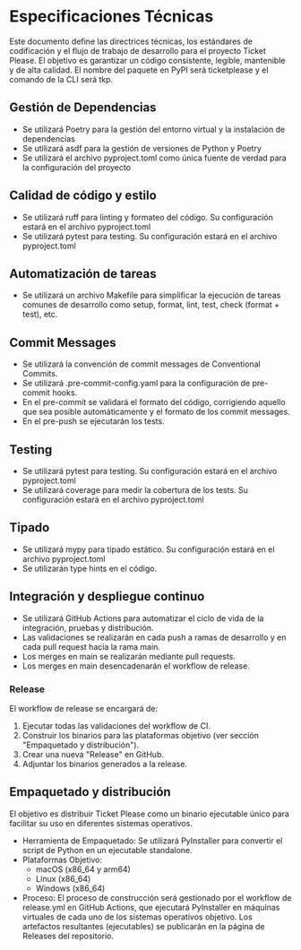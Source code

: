 # Especificaciones Técnicas

Este documento define las directrices técnicas, los estándares de codificación y el flujo de trabajo de desarrollo para el proyecto Ticket Please. El objetivo es garantizar un código consistente, legible, mantenible y de alta calidad. El nombre del paquete en PyPI será ticketplease y el comando de la CLI será tkp.

## Gestión de Dependencias

- Se utilizará Poetry para la gestión del entorno virtual y la instalación de dependencias
- Se utilizará asdf para la gestión de versiones de Python y Poetry
- Se utilizará el archivo pyproject.toml como única fuente de verdad para la configuración del proyecto

## Calidad de código y estilo

- Se utilizará ruff para linting y formateo del código. Su configuración estará en el archivo pyproject.toml
- Se utilizará pytest para testing. Su configuración estará en el archivo pyproject.toml

## Automatización de tareas

- Se utilizará un archivo Makefile para simplificar la ejecución de tareas comunes de desarrollo como setup, format, lint, test, check (format + test), etc.

## Commit Messages

- Se utilizará la convención de commit messages de Conventional Commits.
- Se utilizará .pre-commit-config.yaml para la configuración de pre-commit hooks.
- En el pre-commit se validará el formato del código, corrigiendo aquello que sea posible automáticamente y el formato de los commit messages.
- En el pre-push se ejecutarán los tests.

## Testing

- Se utilizará pytest para testing. Su configuración estará en el archivo pyproject.toml
- Se utilizará coverage para medir la cobertura de los tests. Su configuración estará en el archivo pyproject.toml

## Tipado

- Se utilizará mypy para tipado estático. Su configuración estará en el archivo pyproject.toml
- Se utilizarán type hints en el código.

## Integración y despliegue continuo

- Se utilizará GitHub Actions para automatizar el ciclo de vida de la integración, pruebas y distribución.
- Las validaciones se realizarán en cada push a ramas de desarrollo y en cada pull request hacia la rama main.
- Los merges en main se realizarán mediante pull requests.
- Los merges en main desencadenarán el workflow de release.

### Release

El workflow de release se encargará de:

1. Ejecutar todas las validaciones del workflow de CI.
2. Construir los binarios para las plataformas objetivo (ver sección "Empaquetado y distribución").
3. Crear una nueva "Release" en GitHub.
4. Adjuntar los binarios generados a la release.

## Empaquetado y distribución

El objetivo es distribuir Ticket Please como un binario ejecutable único para facilitar su uso en diferentes sistemas operativos.

- Herramienta de Empaquetado: Se utilizará PyInstaller para convertir el script de Python en un ejecutable standalone.
- Plataformas Objetivo:
  - macOS (x86_64 y arm64)
  - Linux (x86_64)
  - Windows (x86_64)
- Proceso: El proceso de construcción será gestionado por el workflow de release.yml en GitHub Actions, que ejecutará PyInstaller en máquinas virtuales de cada uno de los sistemas operativos objetivo. Los artefactos resultantes (ejecutables) se publicarán en la página de Releases del repositorio.
